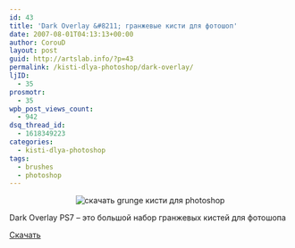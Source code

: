 ```yaml
---
id: 43
title: 'Dark Overlay &#8211; гранжевые кисти для фотошоп'
date: 2007-08-01T04:13:13+00:00
author: CorouD
layout: post
guid: http://artslab.info/?p=43
permalink: /kisti-dlya-photoshop/dark-overlay/
ljID:
  - 35
prosmotr:
  - 35
wpb_post_views_count:
  - 942
dsq_thread_id:
  - 1618349223
categories:
  - kisti-dlya-photoshop
tags:
  - brushes
  - photoshop
---
```

<center>
  <img src="{{site.img_cdn}}/overlay_d_prev.jpg" alt="скачать grunge кисти для photoshop" />
</center>

Dark Overlay PS7 &#8211; это большой набор гранжевых кистей для фотошопа

<a href="http://www.sendspace.com/file/f1rcah" title="download" target="_blank">Cкачать</a>